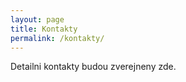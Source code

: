 ```yaml
---
layout: page
title: Kontakty
permalink: /kontakty/
---
```


Detailni kontakty budou zverejneny zde.
